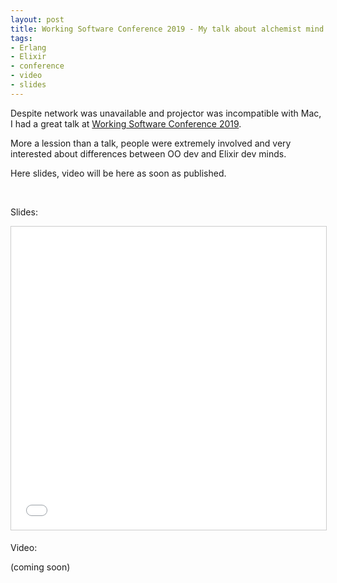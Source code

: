 ```yaml
---
layout: post
title: Working Software Conference 2019 - My talk about alchemist mind
tags:
- Erlang
- Elixir
- conference
- video
- slides
---
```

<p>Despite network was unavailable and projector was incompatible with Mac, I had a great talk at <a href="https://www.agilemovement.it/workingsoftware/">Working Software Conference 2019</a>.</p>

<p>More a lession than a talk, people were extremely involved and very interested about differences between OO dev and Elixir dev minds.</p>

<p>Here slides, video will be here as soon as published.</p>

<br/>

<p>Slides:</p>
<p align="center">
    <iframe src="//www.slideshare.net/slideshow/embed_code/key/aRh34OBGhK6lS1" width="595" height="485" frameborder="0" marginwidth="0" marginheight="0" scrolling="no" style="border:1px solid #CCC; border-width:1px; margin-bottom:5px; max-width: 100%;" allowfullscreen> </iframe>
</p>

<p>Video:</p>
<p>(coming soon)</p>
<!-- <p align="center"><iframe width="560" height="315" src="" frameborder="0" allow="autoplay; encrypted-media" allowfullscreen></iframe></p> -->
